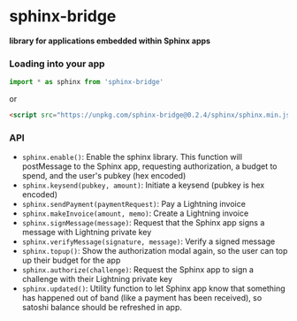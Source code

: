 # sphinx-bridge

**library for applications embedded within Sphinx apps**

### Loading into your app

```js
import * as sphinx from 'sphinx-bridge'
```
or
```html
<script src="https://unpkg.com/sphinx-bridge@0.2.4/sphinx/sphinx.min.js"></script>
```

### API

- `sphinx.enable()`: Enable the sphinx library. This function will postMessage to the Sphinx app, requesting authorization, a budget to spend, and the user's pubkey (hex encoded)
- `sphinx.keysend(pubkey, amount)`: Initiate a keysend (pubkey is hex encoded)
- `sphinx.sendPayment(paymentRequest)`: Pay a Lightning invoice
- `sphinx.makeInvoice(amount, memo)`: Create a Lightning invoice
- `sphinx.signMessage(message)`: Request that the Sphinx app signs a message with Lightning private key
- `sphinx.verifyMessage(signature, message)`: Verify a signed message
- `sphinx.topup()`: Show the authorization modal again, so the user can top up their budget for the app
- `sphinx.authorize(challenge)`: Request the Sphinx app to sign a challenge with their Lightning private key
- `sphinx.updated()`: Utility function to let Sphinx app know that something has happened out of band (like a payment has been received), so satoshi balance should be refreshed in app.
